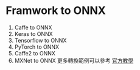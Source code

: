 # Framwork to ONNX

1. Caffe to ONNX
2. Keras to ONNX
3. Tensorflow to ONNX
4. PyTorch to ONNX
5. Caffe2 to ONNX
6. MXNet to ONNX
更多轉換範例可以參考 [官方教學](https://github.com/onnx/tutorials)
